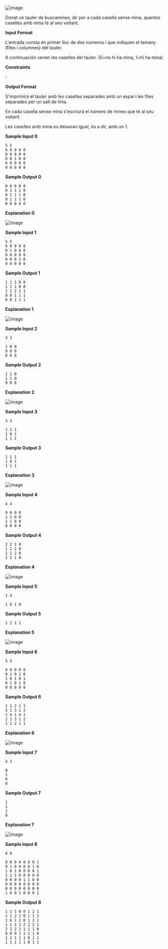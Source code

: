 ![image](1579771811-79189ea78e-1556787479-4e31cd8cf3-buscaminas.jpg)

Donat un tauler de buscamines, dir per a cada casella sense mina,
quantes caselles amb mina té al seu voltant.

**Input Format**

L'entrada consta en primer lloc de dos números  i  que indiquen el
tamany (files i columnes) del tauler.

A continuación venen les caselles del tauler. (0=no hi ha mina, 1=hi ha
mina)

**Constraints**

\-

**Output Format**

S'imprimirá el tauler amb les casellas separades amb un espai i les
files separades per un salt de línia.

En cada casella sense mina s'escriurà el número de mines que té al seu
voltant.

Les caselles amb mina es deixaran igual, és a dir, amb un 1.

**Sample Input 0**

    5 5
    0 0 0 0 0
    0 0 0 0 0
    0 0 1 0 0
    0 0 0 0 0
    0 0 0 0 0

**Sample Output 0**

    0 0 0 0 0
    0 1 1 1 0
    0 1 1 1 0
    0 1 1 1 0
    0 0 0 0 0

**Explanation 0**

![image](1579770712-76129abf4d-comptantmines.png)

**Sample Input 1**

    5 5
    0 0 0 0 0
    0 1 0 0 0
    0 0 0 0 0
    0 0 0 1 0
    0 0 0 0 0

**Sample Output 1**

    1 1 1 0 0
    1 1 1 0 0
    1 1 2 1 1
    0 0 1 1 1
    0 0 1 1 1

**Explanation 1**

![image](1579770736-090eb8fd1a-comptantmines.png)

**Sample Input 2**

    3 3
    
    1 0 0
    0 0 0
    0 0 0

**Sample Output 2**

    1 1 0
    1 1 0
    0 0 0

**Explanation 2**

![image](1579771049-9306b93af6-comptantmines3.png)

**Sample Input 3**

    3 3
    
    1 1 1
    1 0 1
    1 1 1

**Sample Output 3**

    1 1 1
    1 8 1
    1 1 1

**Explanation 3**

![image](1579770893-f223a7401b-comptantmines1.png)

**Sample Input 4**

    4 4
    
    0 0 0 0
    1 1 0 0
    1 1 0 0
    0 0 0 0

**Sample Output 4**

    2 2 1 0
    1 1 2 0
    1 1 2 0
    2 2 1 0

**Explanation 4**

![image](1579771165-5b4c6f4def-comptantmines4.png)

**Sample Input 5**

    1 4
    
    1 0 1 0

**Sample Output 5**

    1 2 1 1

**Explanation 5**

![image](1579770970-f69b5ab884-comptantmines2.png)

**Sample Input 6**

    5 5
    
    0 0 0 0 0
    0 1 0 1 0
    1 0 1 0 1
    0 1 0 1 0
    0 0 0 0 0

**Sample Output 6**

    1 1 2 1 1
    2 1 3 1 2
    1 4 1 4 1
    2 1 3 1 2
    1 1 2 1 1

**Explanation 6**

![image](1579771521-b658579128-comptantmines5.png)

**Sample Input 7**

    4 1
    
    0
    1
    0
    0

**Sample Output 7**

    1
    1
    1
    0

**Explanation 7**

![image](1579771599-f4e8a8184e-comptantmines6.png)

**Sample Input 8**

    8 8
    
    0 0 0 0 0 0 0 1
    0 1 0 0 0 0 1 0
    1 0 1 0 0 0 0 1
    1 1 1 0 0 0 0 0
    0 0 0 0 1 1 0 0
    0 0 0 0 0 0 0 0 
    0 0 0 0 0 0 0 0
    1 0 0 1 0 0 0 1

**Sample Output 8**

    1 1 1 0 0 1 2 1 
    2 1 2 1 0 1 1 3 
    1 6 1 2 0 1 2 1 
    1 1 1 3 2 2 2 1 
    2 3 2 2 1 1 1 0 
    0 0 0 1 2 2 1 0 
    1 1 1 1 1 0 1 1 
    1 1 1 1 1 0 1 1
